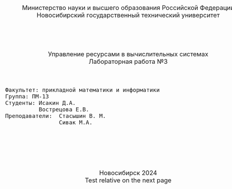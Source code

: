 <style>
.a4-container {
  width: 210mm;
  height: 297mm;
  margin: auto; /* для центровки страницы */
  page-break-after: always; /* для начала следующего элемента с новой страницы */
}
</style>
 
<div class="a4-container">

<div style="text-align:center; font-size:20px;">
Министерство науки и высшего образования Российской Федерации<br>
Новосибирский государственный технический университет <br>
</div>
</br></br></br></br></br></br>

<div style="text-align:center; font-size:20px;">
Управление ресурсами в вычислительных системах<br>
Лабораторная работа №3
</div>
</br></br></br>

<div style="font-size:18px;">
<pre>
Факультет: прикладной математики и информатики
Группа: ПМ-13
Студенты: Исакин Д.А.
          Вострецова Е.В.
Преподаватели:	Стасышин В. М. 
                Сивак М.А.

</pre>

</br></br></br></br>
 <div style="text-align: center;font-size:20px">
Новосибирск 2024
 <div style="text-align: center;font-size:20px">

</div>

<div class="a4-container">
Test relative on the next page
</div>